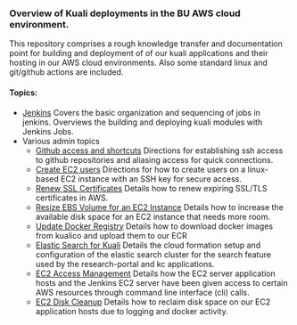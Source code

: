 ### Overview of Kuali deployments in the BU AWS cloud environment.

This repository comprises a rough knowledge transfer and documentation point for building and deployment of of our kuali applications and their hosting in our AWS cloud environments. Also some standard linux and git/github actions are included.

#### Topics:

- [Jenkins](Jenkins.md)
  Covers the basic organization and sequencing of jobs in jenkins. 
  Overviews the building and deploying kuali modules with Jenkins Jobs.
- Various admin topics
  - [Github access and shortcuts](GitAccess.md)
    Directions for establishing ssh access to github repositories and aliasing access for quick connections.
  - [Create EC2 users](CreateEC2Users.md)
    Directions for how to create users on a linux-based EC2 instance with an SSH key for secure access.
  - [Renew SSL Certificates](RenewCertificates.md)
    Details how to renew expiring SSL/TLS certificates in AWS.
  - [Resize EBS Volume for an EC2 Instance](ResizeEBSVolume.md)
    Details how to increase the available disk space for an EC2 instance that needs more room.
  - [Update Docker Registry](UpdateDockerRegistry.md)
    Details how to download docker images from kualico and upload them to our ECR
  - [Elastic Search for Kuali](https://github.com/bu-ist/kuali-cloudformation/blob/master/related/es_for_kuali.md)
    Details the cloud formation setup and configuration of the elastic search cluster for the search feature used by the research-portal and kc applications.
  - [EC2 Access Management](EC2AccessManagement.md)
    Details how the EC2 server application hosts and the Jenkins EC2 server have been given access to certain AWS resources through command line interface (cli) calls.
  - [EC2 Disk Cleanup](DiskCleanup.md)
    Details how to reclaim disk space on our EC2 application hosts due to logging and docker activity.

